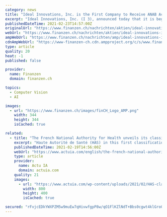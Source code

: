 ```yaml
---
category: news
title: "Ideal Innovations, Inc. is the First Company to Receive ANAB Accreditation for a Facial Identification Proficiency Test"
excerpt: "Ideal Innovations, Inc. (I 3), announced today that it is beginning a rollout of its Facial Identification Proficiency Test (PT). The Proficiency Test complements their industry leading Facial Examination Training."
publishedDateTime: 2021-02-23T14:57:00Z
originalUrl: "https://www.finanzen.ch/nachrichten/aktien/ideal-innovations-inc-is-the-first-company-to-receive-anab-accreditation-for-a-facial-identification-proficiency-test-1030113465"
webUrl: "https://www.finanzen.ch/nachrichten/aktien/ideal-innovations-inc-is-the-first-company-to-receive-anab-accreditation-for-a-facial-identification-proficiency-test-1030113465"
ampWebUrl: "https://www.finanzen.ch/nachrichten/amp/ideal-innovations-inc-is-the-first-company-to-receive-anab-accreditation-for-a-facial-identification-proficiency-test-1030113465"
cdnAmpWebUrl: "https://www-finanzen-ch.cdn.ampproject.org/c/s/www.finanzen.ch/nachrichten/amp/ideal-innovations-inc-is-the-first-company-to-receive-anab-accreditation-for-a-facial-identification-proficiency-test-1030113465"
type: article
quality: 20
heat: -1
published: false

provider:
  name: Finanzen
  domain: finanzen.ch

topics:
  - Computer Vision
  - AI

images:
  - url: "https://www.finanzen.ch/images/finCH_Logo_AMP.png"
    width: 344
    height: 344
    isCached: true

related:
  - title: "The French National Authority for Health unveils its classification of digital solutions used in healthcare"
    excerpt: "Haute Autorité de Santé (HAS) in this first classification. This system has been developed in the context of the multiplication of digital tools that can be used in today’s health care. The solutions examined are classified according to their purpose of use,"
    publishedDateTime: 2021-02-19T14:56:00Z
    webUrl: "https://www.actuia.com/english/the-french-national-authority-for-health-unveils-its-classification-of-digital-solutions-used-in-healthcare/"
    type: article
    provider:
      name: Actu IA
      domain: actuia.com
    quality: 21
    images:
      - url: "https://www.actuia.com/wp-content/uploads/2021/02/HAS-classification-solutions-numeriques.png"
        width: 800
        height: 400
        isCached: true

secured: "rFvjcEDkYWXPZM5w9muEw7qHivwfgpP8w/qO1FlKZlNdT+Bbs0cgwt4klGro0WWljqGWXOxe3SXOMZPioeU7WQbNd7sJvULNhXjOKQ8fSjjKFpo0rTFEc4iNsKpeky9cjJPDcTeYFxlDSzRWQSaUeZiHBJDP4acKAXE+bN8UuFy3kYm7PDpmELAM78V6+1Jyewkfcxn6y8WfrXOLOTWmagJi0cX9Yd998SyndiINZWp/eU4g3DbpRrMBDpfywNX1KbkHepZYPhKZgrAIwBk951Pj7p2s6QnB83brRGi+QVG6JOZ5esM51PHhR4beIRzskGFlAc3x62fkgRa8oqcLR5OcJ38HYx/nCeInTXmlA7w=;3M5eTep+K8IaeDHrawLKZQ=="
---
```


